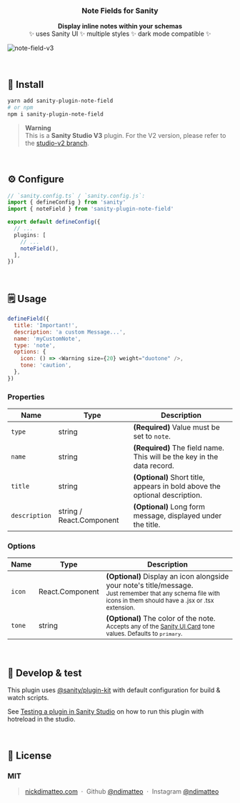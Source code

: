 <h3 align="center">
  Note Fields for Sanity
</h3>
<p align="center">
  <strong>Display inline notes within your schemas</strong><br />
✨ uses Sanity UI ✨ multiple styles ✨ dark mode compatible ✨
</p>

![note-field-v3](https://user-images.githubusercontent.com/737188/219781860-0e43a189-3fce-48e6-8440-f70908deba54.png)

<br />

## 🔌 Install

```sh
yarn add sanity-plugin-note-field
# or npm
npm i sanity-plugin-note-field
```

> **Warning** <br />This is a **Sanity Studio V3** plugin. For the V2 version, please refer to the [studio-v2 branch](https://github.com/ndimatteo/sanity-plugin-note-field/tree/studio-v2).

<br />

## ⚙️ Configure

```ts
// `sanity.config.ts` / `sanity.config.js`:
import { defineConfig } from 'sanity'
import { noteField } from 'sanity-plugin-note-field'

export default defineConfig({
  // ...
  plugins: [
    // ...
    noteField(),
  ],
})
```

<br />

## 🗒️ Usage

```js
defineField({
  title: 'Important!',
  description: 'a custom Message...',
  name: 'myCustomNote',
  type: 'note',
  options: {
    icon: () => <Warning size={20} weight="duotone" />,
    tone: 'caution',
  },
})
```

### Properties
| Name          | Type                      | Description                                                                  |
| --------      | ------------------------- | ---------------------------------------------------------------------------- | 
| `type`        | string                    | **(Required)** Value must be set to `note`.                                  |
| `name`        | string                    | **(Required)** The field name. This will be the key in the data record.      |
| `title`       | string                    | **(Optional)** Short title, appears in bold above the optional description.  |
| `description` | string / React.Component  | **(Optional)** Long form message, displayed under the title.                 |

### Options
| Name          | Type                  | Description                                                                  |
| --------      | --------------------- | ---------------------------------------------------------------------------- | 
| `icon`        | React.Component       | **(Optional)** Display an icon alongside your note's title/message. <br /><small>Just remember that any schema file with icons in them should have a .jsx or .tsx extension.</small>                             |
| `tone`        | string                | **(Optional)** The color of the note. <br /><small>Accepts any of the [Sanity UI Card](https://www.sanity.io/ui/docs/primitive/card#properties) tone values. Defaults to `primary`.</small>     |

<br />

## 🧪 Develop & test

This plugin uses [@sanity/plugin-kit](https://github.com/sanity-io/plugin-kit)
with default configuration for build & watch scripts.

See [Testing a plugin in Sanity Studio](https://github.com/sanity-io/plugin-kit#testing-a-plugin-in-sanity-studio)
on how to run this plugin with hotreload in the studio.

<br />

## 🤝 License

### MIT

> [nickdimatteo.com](https://nickdimatteo.com) &nbsp;&middot;&nbsp;
> Github [@ndimatteo](https://github.com/ndimatteo) &nbsp;&middot;&nbsp;
> Instagram [@ndimatteo](https://instagram.com/ndimatteo)

